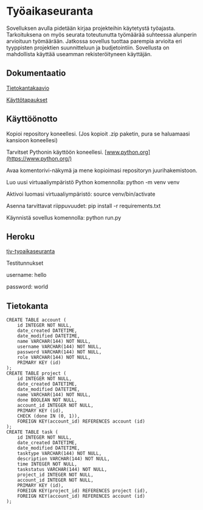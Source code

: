 # Työaikaseuranta

Sovelluksen avulla pidetään kirjaa projekteihin käytetystä työajasta. Tarkoituksena on myös seurata toteutunutta työmäärää suhteessa alunperin arvioituun työmäärään. Jatkossa sovellus tuottaa parempia arvioita eri tyyppisten projektien suunnitteluun ja budjetointiin. Sovellusta on mahdollista käyttää useamman rekisteröityneen käyttäjän.

## Dokumentaatio

[Tietokantakaavio](https://github.com/tjvalkonen/tyoaikaseuranta/blob/master/dokumentointi/Tietokantakaavio02.png)

[Käyttötapaukset](https://github.com/tjvalkonen/tyoaikaseuranta/blob/master/dokumentointi/kayttotapaukset.md)

## Käyttöönotto

Kopioi repository koneellesi. (Jos kopioit .zip paketin, pura se haluamaasi kansioon koneellesi)

Tarvitset Pythonin käyttöön koneellesi. [www.python.org](https://www.python.org/)

Avaa komentorivi-näkymä ja mene kopioimasi repositoryn juurihakemistoon.

Luo uusi virtuaaliympäristö Python komennolla: python -m venv venv

Aktivoi luomasi virtuaaliympäristö: source venv/bin/activate

Asenna tarvittavat riippuvuudet: pip install -r requirements.txt

Käynnistä sovellus komennolla: python run.py

## Heroku

[tjv-tyoaikaseuranta](https://tjv-tyoaikaseuranta.herokuapp.com/)

Testitunnukset

username: hello

password: world

## Tietokanta
```
CREATE TABLE account (
	id INTEGER NOT NULL, 
	date_created DATETIME, 
	date_modified DATETIME, 
	name VARCHAR(144) NOT NULL, 
	username VARCHAR(144) NOT NULL, 
	password VARCHAR(144) NOT NULL, 
	role VARCHAR(144) NOT NULL, 
	PRIMARY KEY (id)
);
CREATE TABLE project (
	id INTEGER NOT NULL, 
	date_created DATETIME, 
	date_modified DATETIME, 
	name VARCHAR(144) NOT NULL, 
	done BOOLEAN NOT NULL, 
	account_id INTEGER NOT NULL, 
	PRIMARY KEY (id), 
	CHECK (done IN (0, 1)), 
	FOREIGN KEY(account_id) REFERENCES account (id)
);
CREATE TABLE task (
	id INTEGER NOT NULL, 
	date_created DATETIME, 
	date_modified DATETIME, 
	tasktype VARCHAR(144) NOT NULL, 
	description VARCHAR(144) NOT NULL, 
	time INTEGER NOT NULL, 
	taskstatus VARCHAR(144) NOT NULL, 
	project_id INTEGER NOT NULL, 
	account_id INTEGER NOT NULL, 
	PRIMARY KEY (id), 
	FOREIGN KEY(project_id) REFERENCES project (id), 
	FOREIGN KEY(account_id) REFERENCES account (id)
);
```
